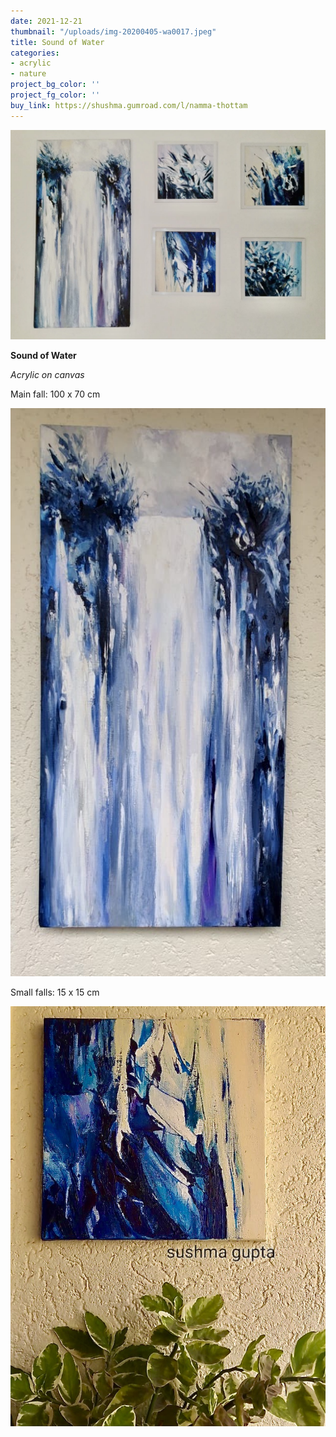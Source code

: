 ```yaml
---
date: 2021-12-21
thumbnail: "/uploads/img-20200405-wa0017.jpeg"
title: Sound of Water
categories:
- acrylic
- nature
project_bg_color: ''
project_fg_color: ''
buy_link: https://shushma.gumroad.com/l/namma-thottam
---
```

![](/uploads/img-20200405-wa0017.jpeg)

**Sound of Water**

_Acrylic on canvas_

Main fall: 100 x 70 cm

![](/uploads/img-20190727-wa0002.jpeg)

Small falls: 15 x 15 cm

![](/uploads/img-20190604-wa0036.jpeg)